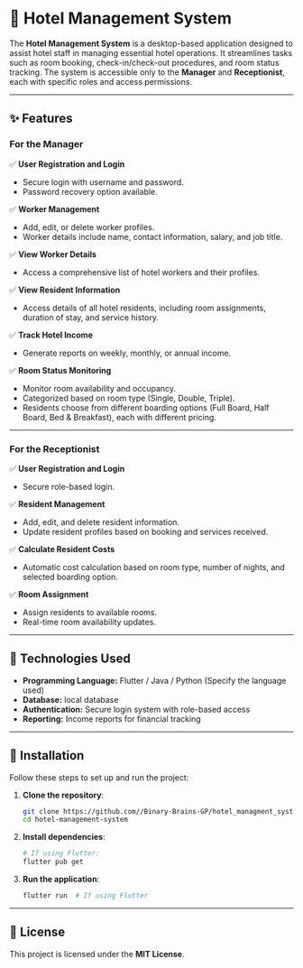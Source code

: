 # 🏨 Hotel Management System

The **Hotel Management System** is a desktop-based application designed to assist hotel staff in managing essential hotel operations. It streamlines tasks such as room booking, check-in/check-out procedures, and room status tracking. The system is accessible only to the **Manager** and **Receptionist**, each with specific roles and access permissions.

---

## ✨ Features

### **For the Manager**

✅ **User Registration and Login**  
- Secure login with username and password.
- Password recovery option available.

✅ **Worker Management**  
- Add, edit, or delete worker profiles.
- Worker details include name, contact information, salary, and job title.

✅ **View Worker Details**  
- Access a comprehensive list of hotel workers and their profiles.

✅ **View Resident Information**  
- Access details of all hotel residents, including room assignments, duration of stay, and service history.

✅ **Track Hotel Income**  
- Generate reports on weekly, monthly, or annual income.

✅ **Room Status Monitoring**  
- Monitor room availability and occupancy.
- Categorized based on room type (Single, Double, Triple).
- Residents choose from different boarding options (Full Board, Half Board, Bed & Breakfast), each with different pricing.

---

### **For the Receptionist**

✅ **User Registration and Login**  
- Secure role-based login.

✅ **Resident Management**  
- Add, edit, and delete resident information.
- Update resident profiles based on booking and services received.

✅ **Calculate Resident Costs**  
- Automatic cost calculation based on room type, number of nights, and selected boarding option.

✅ **Room Assignment**  
- Assign residents to available rooms.
- Real-time room availability updates.

---

## 🚀 Technologies Used

- **Programming Language:** Flutter / Java / Python (Specify the language used)
- **Database:** local database
- **Authentication:** Secure login system with role-based access
- **Reporting:** Income reports for financial tracking

---

## 📲 Installation

Follow these steps to set up and run the project:

1. **Clone the repository**:
   ```bash
   git clone https://github.com//Binary-Brains-GP/hotel_managment_system_app.git
   cd hotel-management-system
   ```

2. **Install dependencies**:
   ```bash
   # If using Flutter:
   flutter pub get
   ```

3. **Run the application**:
   ```bash
   flutter run  # If using Flutter
   ```

---


## 📜 License

This project is licensed under the **MIT License**.
